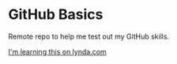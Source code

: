 GitHub Basics
=============

Remote repo to help me test out my GitHub skills.

[I'm learning this on lynda.com](http://www.lynda.com)
